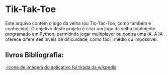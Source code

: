 # Tik-Tak-Toe
Este arquivo contém o jogo da velha (ou Tic-Tac-Toe, como também é conhecido). O objetivo deste projeto é criar um jogo da velha totalmente programado em Python, permitindo jogar multiplayer ou contra uma IA. A IA oferece diferentes níveis de dificuldade, como fácil, médio ou impossível.

## livros Bibliografia:
[-Icone de imágem do aplicativo foi tirada da wikpedia](https://www.google.com/url?sa=i&url=https%3A%2F%2Fen.wikipedia.org%2Fwiki%2FTic-tac-toe&psig=AOvVaw0ggh5sY0aKA4n7PaiMZkl1&ust=1710287974476000&source=images&cd=vfe&opi=89978449&ved=0CBUQjhxqFwoTCPD5-6u17YQDFQAAAAAdAAAAABAE
)
